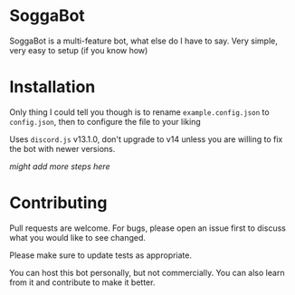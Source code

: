 # SoggaBot

SoggaBot is a multi-feature bot, what else do I have to say. Very simple, very easy to setup (if you know how)

# Installation

Only thing I could tell you though is to rename `example.config.json` to `config.json`, then to configure the file to your liking

Uses `discord.js` v13.1.0, don't upgrade to v14 unless you are willing to fix the bot with newer versions.

*might add more steps here*

# Contributing
Pull requests are welcome. For bugs, please open an issue first to discuss what you would like to see changed.

Please make sure to update tests as appropriate.

You can host this bot personally, but not commercially. You can also learn from it and contribute to make it better.